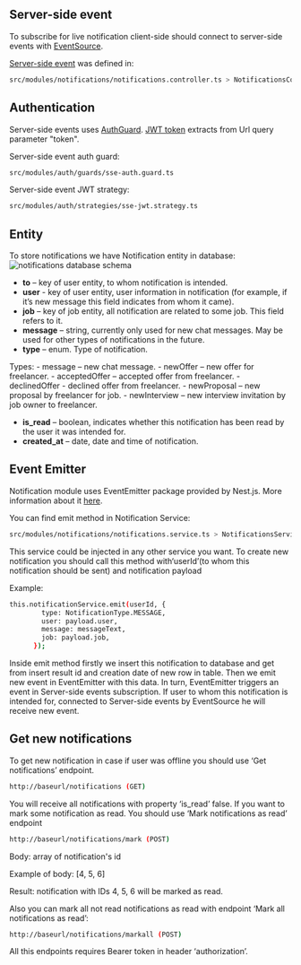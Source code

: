 ## Server-side event
To subscribe for live notification client-side should connect to server-side events with [EventSource](https://developer.mozilla.org/en-US/docs/Web/API/EventSource).

[Server-side event](https://docs.nestjs.com/techniques/server-sent-events) was defined in:

```bash
src/modules/notifications/notifications.controller.ts > NotificationsController > sendNotification
```
## Authentication

Server-side events uses [AuthGuard](https://docs.nestjs.com/guards).
[JWT token](https://jwt.io/) extracts from Url query parameter "token".

Server-side event auth guard:
```bash
src/modules/auth/guards/sse-auth.guard.ts
```
Server-side event JWT strategy:
```bash
src/modules/auth/strategies/sse-jwt.strategy.ts
```
## Entity

To store notifications we have Notification entity in database:
![notifications database schema](https://i.imgur.com/YDRvuUG.png)
- **to** – key of user entity, to whom notification is intended.
- **user** - key of user entity, user information in notification (for example, if it’s new message this field indicates from whom it came).
- **job** – key of job entity, all notification are related to some job. This field refers to it.
- **message** – string, currently only used for new chat messages. May be used for other types of notifications in the future.
- **type** – enum. Type of notification.
 
 Types:
	- message – new chat message.
	- newOffer – new offer for freelancer.
	- acceptedOffer – accepted offer from freelancer.
	- declinedOffer - declined offer from freelancer.
	- newProposal – new proposal by freelancer for job.
	- newInterview – new interview invitation by job owner to freelancer.
- **is_read** – boolean, indicates whether this notification has been read by the user it was intended for.
- **created_at** – date, date and time of notification.

## Event Emitter

Notification module uses EventEmitter package provided by Nest.js. More information about it [here](https://docs.nestjs.com/techniques/events).

You can find emit method in Notification Service:
```bash
src/modules/notifications/notifications.service.ts > NotificationsService > emit
```
This service could be injected in any other service you want. To create new notification you should call this method with‘userId’(to whom this notification should be sent) and notification payload

Example:
```bash
this.notificationService.emit(userId, {
        type: NotificationType.MESSAGE,
        user: payload.user,
        message: messageText,
        job: payload.job,
      });
```

Inside emit method firstly we insert this notification to database and get from insert result id and creation date of new row in table. Then we emit new event in EventEmitter with this data. In turn, EventEmitter triggers an event in Server-side events subscription. If user to whom this notification is intended for, connected to Server-side events by EventSource he will receive new event.

##  Get new notifications

To get new notification in case if user was offline you should use ‘Get notifications’ endpoint.
```bash
http://baseurl/notifications (GET)
```
You will receive all notifications with property ‘is_read’ false.
If you want to mark some notification as read. You should use ‘Mark notifications as read’ endpoint
```bash
http://baseurl/notifications/mark (POST)
```
Body: array of notification's id

Example of body: [4, 5, 6]

Result: notification with IDs 4, 5, 6 will be marked as read.

Also you can mark all not read notifications as read with endpoint ‘Mark all notifications as read’:
```bash
http://baseurl/notifications/markall (POST)
```
All this endpoints requires Bearer token in header ‘authorization’.
